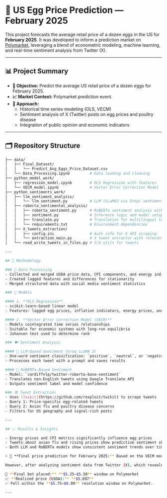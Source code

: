 # 🥚 US Egg Price Prediction — February 2025

This project forecasts the average retail price of a dozen eggs in the US for **February 2025**. It was developed to inform a prediction market on [Polymarket](https://polymarket.com/event/price-of-dozen-eggs-in-february?tid=1750708522977), leveraging a blend of econometric modeling, machine learning, and real-time sentiment analysis from Twitter (X).

---

## 📊 Project Summary

- **🎯 Objective:** Predict the average US retail price of a dozen eggs for February 2025.
- **📈 Market Context:** Polymarket prediction event.
- **🧪 Approach:** 
  - Historical time series modeling (OLS, VECM)
  - Sentiment analysis of X (Twitter) posts on egg prices and poultry disease
  - Integration of public opinion and economic indicators

---

## 🗂️ Repository Structure

```bash
├── data/
│   ├── Final_Dataset/
│   │   └── Predict_Avg_Eggs_Price_Dataset.csv
│   └── Data_Processing.ipynb         # Data loading and cleaning
├── python_model_work/
│   ├── regression_model.ipynb        # OLS Regression with features
│   └── VECM_model.ipynb              # Vector Error Correction Model
├── python_sentiments_work/
│   ├── llm_sentiment_analysis/
│   │   └── llm_sentiment.py          # LLM (LLaMA3 via Groq) sentiment labeling
│   ├── roberta_sentimental_analysis/
│   │   ├── roberta_sentiment.py      # RoBERTa sentiment analysis with translation
│   │   ├── sentiment.py              # Inference logic and model setup
│   │   ├── translate.py              # Translation for multilingual tweets
│   │   └── requirements.txt          # Environment dependencies
│   ├── X_tweets_extraction/
│   │   ├── config.ini                # Auth info for X API scraping
│   │   └── extraction_main.py        # X tweet extractor with relevant queries
│   └── read_write_tweets_in_files.py # I/O utils for tweets

---

## 🧠 Methodology

### 📅 Data Processing
- Collected and merged USDA price data, CPI components, and energy indices
- Created lagged features and differences for stationarity
- Merged structured data with social media sentiment statistics

### 🤖 Models

#### 1. **OLS Regression**
- scikit-learn-based linear model
- Features: lagged egg prices, inflation indicators, energy prices, and tweet sentiment stats

#### 2. **Vector Error Correction Model (VECM)**
- Models cointegrated time series relationships
- Suitable for economic systems with long-run equilibria
- Johansen test used to determine rank

### 🐦 Sentiment Analysis

#### 🧠 LLM-Based Sentiment (Groq LLaMA 3)
- One-word sentiment classification: `positive`, `neutral`, or `negative`
- Processes each tweet with a prompt and saves results

#### 🤖 RoBERTa-Based Sentiment
- Model: `cardiffnlp/twitter-roberta-base-sentiment`
- Translates non-English tweets using Google Translate API
- Outputs sentiment label and model confidence

### 🕸️ Tweet Extraction
- Uses [Twikit](https://github.com/rexploit/twikit) to scrape tweets
- Query 1: Price-specific egg-related tweets
- Query 2: Avian flu and poultry disease concerns
- Filters for US geography and signal-rich posts

---

## 📈 Results & Insights

- Energy prices and CPI metrics significantly influence egg prices
- Tweets about avian flu and rising prices show predictive sentiment shifts
- Both LLM and RoBERTa models show consistent sentiment trends over time

> 🧮 **Final price prediction for February 2025:** Based on the VECM model, the initial forecast was **$4.64** per dozen, with a 95% confidence interval between **$4.12** and **$5.17**.

However, after analyzing sentiment data from Twitter (X), which revealed overwhelmingly negative sentiment — including public concern over rising prices and avian flu outbreaks — we decided to **adjust our forecast upward** to align with the market narrative.

🎯 **Final bet placed:** **$5.25–$5.50** window on Polymarket  
📈 **Realized price (USDA):** **$5.897**  
✅ Fell within the **$5.75–$6.00** resolution window on Polymarket.

---